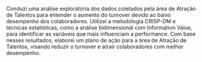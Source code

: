 Conduzi uma análise exploratória dos dados coletados pela área de Atração de Talentos para entender o aumento do turnover devido ao baixo desempenho dos colaboradores. Utilizei a metodologia CRISP-DM e técnicas estatísticas, como a análise bidimensional com Information Value, para identificar as variáveis que mais influenciam a performance. Com base nesses resultados, elaborei um plano de ação para a área de Atração de Talentos, visando reduzir o turnover e atrair colaboradores com melhor desempenho.
